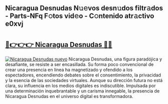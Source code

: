 ## Nicaragua Desnudas N𝚞𝚎vos desn𝚞dos filtr𝚊dos - Parts-NFq F𝚘tos vid𝚎o - C𝚘ntenido atr𝚊ctivo e0xvj

# <h2><a href="http://mb9vhn.tromn.icu/?c=Nicaragua+Desnudas">🔗👉👉👉 Nicaragua Desnudas 🔗🔗</a></h2>

[![Nicaragua Desnudas nuevo](https://i.imgur.com/pEAQMta.gif)](http://mb9vhn.tromn.icu/?c=Nicaragua+Desnudas)
Nicaragua Desnudas, una figura paradójica y desafiante, se resiste a ser encasillada. Su forma poco convencional de crear una presencia en línea ha magnetizado y ofendido a los espectadores, encendiendo debates sobre el consentimiento, la privacidad y la esencia de las sociedades virtuales. Aunque su dirección futura no está clara, su influencia en los medios digitales es indiscutible. Impulsada por una determinación inquebrantable y un carisma innegable, la presencia de Nicaragua Desnudas en el universo digital es transformadora.
